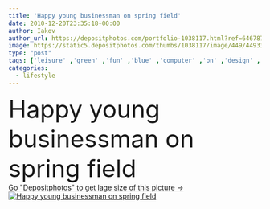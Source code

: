 ```yaml
---
title: 'Happy young businessman on spring field'
date: 2010-12-20T23:35:18+00:00
author: Iakov
author_url: https://depositphotos.com/portfolio-1038117.html?ref=64678756
image: https://static5.depositphotos.com/thumbs/1038117/image/449/4493372/api_thumb_450.jpg?forcejpeg=true
type: "post"
tags: ['leisure' ,'green' ,'fun' ,'blue' ,'computer' ,'on' ,'design' ,'sky' ,'day' ,'happy' ,'holiday' ,'business' ,'person' ,'one' ,'young' ,'summer' ,'grass' ,'people' ,'women' ,'meadow' ,'park' ,'sun' ,'happiness' ,'field' ,'success' ,'joy' ,'nature' ,'spring' ,'outdoor' ,'caucasian' ,'smile' ,'healthy' ,'male' ,'brunette' ,'man' ,'technology' ,'creativity' ,'old' ,'sunrise' ,'sunset' ,'easter' ,'elements' ,'year' ,'suit' ,'relax' ,'fingers' ,'mobile' ,'wireless' ,'with' ,'laptop' ]
categories: 
  - lifestyle
---
```

<div aling="center">
            <font size="60"> Happy young businessman on spring field</font>   
</div>
<div>
    <a href='https://static5.depositphotos.com/thumbs/1038117/image/449/4493372/api_thumb_450.jpg?forcejpeg=true?ref=64678756' target=_blank > Go "Depositphotos" to get lage size of this picture ->
        <img href='https://static5.depositphotos.com/thumbs/1038117/image/449/4493372/api_thumb_450.jpg?forcejpeg=true?ref=64678756' src='https://static5.depositphotos.com/1038117/449/i/950/depositphotos_4493372-stock-photo-happy-young-businessman-on-spring.jpg?forcejpeg=true' alt='Happy young businessman on spring field' >
    </a>
</div>
